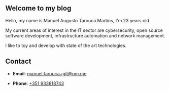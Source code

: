## Welcome to my blog

Hello, my name is Manuel Augusto Tarouca Martins, I'm 23 years old.

My current areas of interest in the IT sector are cybersecurity, open source software development, infrastructure automation and network management.

I like to toy and develop with state of the art technologies.

## Contact

- **Email**: [manuel.tarouca+git@pm.me](manuel.tarouca+git@pm.me)

- **Phone**: [+351 933818743](+351933818743)
